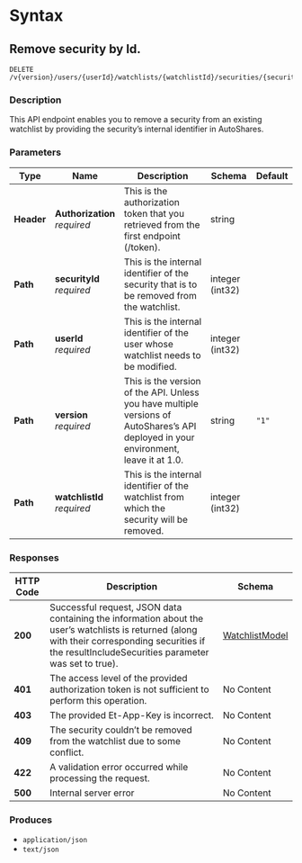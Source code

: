 # Syntax

## Remove security by Id.

```
DELETE /v{version}/users/{userId}/watchlists/{watchlistId}/securities/{securityId}
```

### Description

This API endpoint enables you to remove a security from an existing watchlist by providing the security’s internal identifier in AutoShares.

### Parameters

| Type       | Name                                                       | Description                                                                                                                          | Schema          | Default |
| ---------- | ---------------------------------------------------------- | ------------------------------------------------------------------------------------------------------------------------------------ | --------------- | ------- |
| **Header** | <p><strong>Authorization</strong><br><em>required</em></p> | This is the authorization token that you retrieved from the first endpoint (/token).                                                 | string          |         |
| **Path**   | <p><strong>securityId</strong><br><em>required</em></p>    | This is the internal identifier of the security that is to be removed from the watchlist.                                            | integer (int32) |         |
| **Path**   | <p><strong>userId</strong><br><em>required</em></p>        | This is the internal identifier of the user whose watchlist needs to be modified.                                                    | integer (int32) |         |
| **Path**   | <p><strong>version</strong><br><em>required</em></p>       | This is the version of the API. Unless you have multiple versions of AutoShares’s API deployed in your environment, leave it at 1.0. | string          | `"1"`   |
| **Path**   | <p><strong>watchlistId</strong><br><em>required</em></p>   | This is the internal identifier of the watchlist from which the security will be removed.                                            | integer (int32) |         |

### Responses

| HTTP Code | Description                                                                                                                                                                                            | Schema                                                             |
| --------- | ------------------------------------------------------------------------------------------------------------------------------------------------------------------------------------------------------ | ------------------------------------------------------------------ |
| **200**   | Successful request, JSON data containing the information about the user’s watchlists is returned (along with their corresponding securities if the resultIncludeSecurities parameter was set to true). | [WatchlistModel](watchlists\_removesecuritybyid.md#watchlistmodel) |
| **401**   | The access level of the provided authorization token is not sufficient to perform this operation.                                                                                                      | No Content                                                         |
| **403**   | The provided Et-App-Key is incorrect.                                                                                                                                                                  | No Content                                                         |
| **409**   | The security couldn’t be removed from the watchlist due to some conflict.                                                                                                                              | No Content                                                         |
| **422**   | A validation error occurred while processing the request.                                                                                                                                              | No Content                                                         |
| **500**   | Internal server error                                                                                                                                                                                  | No Content                                                         |

### Produces

* `application/json`
* `text/json`
